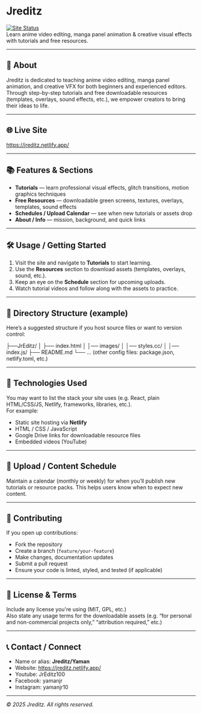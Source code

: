 # Jreditz

[![Site Status](https://img.shields.io/badge/status-live-brightgreen.svg)](https://jreditz.netlify.app/)  
Learn anime video editing, manga panel animation & creative visual effects with tutorials and free resources.

---

## 🚀 About

Jreditz is dedicated to teaching anime video editing, manga panel animation, and creative VFX for both beginners and experienced editors. Through step-by-step tutorials and free downloadable resources (templates, overlays, sound effects, etc.), we empower creators to bring their ideas to life.

---

## 🌐 Live Site

https://jreditz.netlify.app/

---

## 📚 Features & Sections

- **Tutorials** — learn professional visual effects, glitch transitions, motion graphics techniques  
- **Free Resources** — downloadable green screens, textures, overlays, templates, sound effects  
- **Schedules / Upload Calendar** — see when new tutorials or assets drop  
- **About / Info** — mission, background, and quick links  

---

## 🛠 Usage / Getting Started

1. Visit the site and navigate to **Tutorials** to start learning.  
2. Use the **Resources** section to download assets (templates, overlays, sound, etc.).  
3. Keep an eye on the **Schedule** section for upcoming uploads.  
4. Watch tutorial videos and follow along with the assets to practice.  

---

## 📂 Directory Structure (example)

Here’s a suggested structure if you host source files or want to version control:

├──JrEditz/
│ ├── index.html
│ │── images/
│ │── styles.cc/
│ │── index.js/
├── README.md
└── … (other config files: package.json, netlify.toml, etc.)


---

## 🎯 Technologies Used

You may want to list the stack your site uses (e.g. React, plain HTML/CSS/JS, Netlify, frameworks, libraries, etc.).  
For example:

- Static site hosting via **Netlify**  
- HTML / CSS / JavaScript
- Google Drive links for downloadable resource files  
- Embedded videos (YouTube)  

---

## 📅 Upload / Content Schedule

Maintain a calendar (monthly or weekly) for when you’ll publish new tutorials or resource packs. This helps users know when to expect new content.

---

## 🙌 Contributing

If you open up contributions:

- Fork the repository  
- Create a branch (`feature/your-feature`)  
- Make changes, documentation updates  
- Submit a pull request  
- Ensure your code is linted, styled, and tested (if applicable)  

---

## 📜 License & Terms

Include any license you're using (MIT, GPL, etc.)  
Also state any usage terms for the downloadable assets (e.g. “for personal and non-commercial projects only,” “attribution required,” etc.)

---

## 📞 Contact / Connect

- Name or alias: **Jreditz/Yaman**  
- Website: https://jreditz.netlify.app/ 
- Youtube: JrEditz100
- Facebook: yamanjr
- Instagram: yamanjr10 

---

*© 2025 Jreditz. All rights reserved.*  


